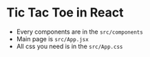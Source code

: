 # Tic Tac Toe in React 

- Every components are in the `src/components`
- Main page is `src/App.jsx`
- All css you need is in the `src/App.css`
